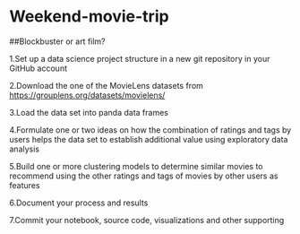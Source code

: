 # Weekend-movie-trip
##Blockbuster or art film?

1.Set up a data science project structure in a new git repository in your GitHub account

2.Download the one of the MovieLens datasets from
https://grouplens.org/datasets/movielens/

3.Load the data set into panda data frames

4.Formulate one or two ideas on how the combination of ratings and tags by users helps the data set to establish additional value using exploratory data analysis

5.Build one or more clustering models to determine similar movies to recommend using the other ratings and tags of movies by other users as features

6.Document your process and results

7.Commit your notebook, source code, visualizations and other supporting
